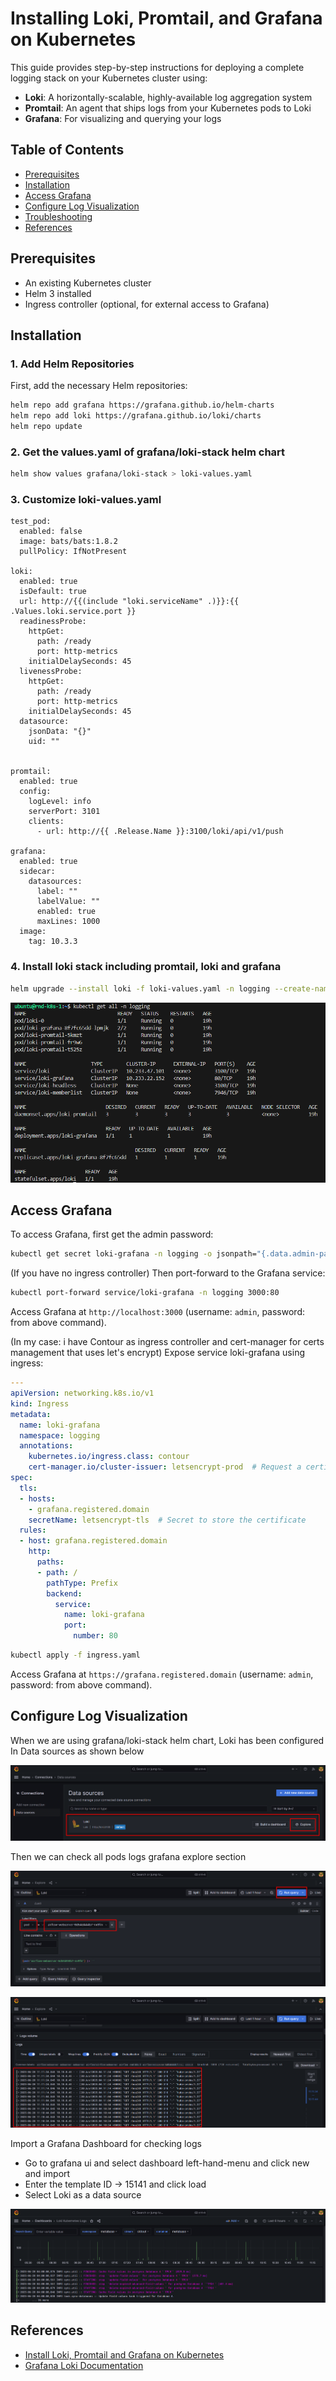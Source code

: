 # Installing Loki, Promtail, and Grafana on Kubernetes

This guide provides step-by-step instructions for deploying a complete logging stack on your Kubernetes cluster using:
- **Loki**: A horizontally-scalable, highly-available log aggregation system
- **Promtail**: An agent that ships logs from your Kubernetes pods to Loki
- **Grafana**: For visualizing and querying your logs

## Table of Contents
- [Prerequisites](#prerequisites)
- [Installation](#installation)
- [Access Grafana](#access-grafana)
- [Configure Log Visualization](#configure-log-visualization)
- [Troubleshooting](#troubleshooting)
- [References](#references)

## Prerequisites

- An existing Kubernetes cluster
- Helm 3 installed
- Ingress controller (optional, for external access to Grafana)

## Installation

### 1. Add Helm Repositories

First, add the necessary Helm repositories:

```bash
helm repo add grafana https://grafana.github.io/helm-charts
helm repo add loki https://grafana.github.io/loki/charts
helm repo update
```

### 2. Get the values.yaml of grafana/loki-stack helm chart
```bash
helm show values grafana/loki-stack > loki-values.yaml
```

### 3. Customize loki-values.yaml
```
test_pod:
  enabled: false
  image: bats/bats:1.8.2
  pullPolicy: IfNotPresent

loki:
  enabled: true
  isDefault: true
  url: http://{{(include "loki.serviceName" .)}}:{{ .Values.loki.service.port }}
  readinessProbe:
    httpGet:
      path: /ready
      port: http-metrics
    initialDelaySeconds: 45
  livenessProbe:
    httpGet:
      path: /ready
      port: http-metrics
    initialDelaySeconds: 45
  datasource:
    jsonData: "{}"
    uid: ""


promtail:
  enabled: true
  config:
    logLevel: info
    serverPort: 3101
    clients:
      - url: http://{{ .Release.Name }}:3100/loki/api/v1/push

grafana:
  enabled: true
  sidecar:
    datasources:
      label: ""
      labelValue: ""
      enabled: true
      maxLines: 1000
  image:
    tag: 10.3.3
```

### 4. Install loki stack including promtail, loki and grafana

```bash
helm upgrade --install loki -f loki-values.yaml -n logging --create-namespace grafana/loki-stack
```
<p align="center"> <img src="images/kubectl-get-logging.png"> </p>


## Access Grafana

To access Grafana, first get the admin password:

```bash
kubectl get secret loki-grafana -n logging -o jsonpath="{.data.admin-password}" | base64 --decode
```

(If you have no ingress controller) Then port-forward to the Grafana service:

```bash
kubectl port-forward service/loki-grafana -n logging 3000:80

```

Access Grafana at `http://localhost:3000` (username: `admin`, password: from above command).

(In my case: i have Contour as ingress controller and cert-manager for certs management that uses let's encrypt) Expose service loki-grafana using ingress:
```yaml
---
apiVersion: networking.k8s.io/v1
kind: Ingress
metadata:
  name: loki-grafana
  namespace: logging
  annotations:
    kubernetes.io/ingress.class: contour
    cert-manager.io/cluster-issuer: letsencrypt-prod  # Request a certificate
spec:
  tls:
  - hosts:
    - grafana.registered.domain
    secretName: letsencrypt-tls  # Secret to store the certificate
  rules:
  - host: grafana.registered.domain
    http:
      paths:
      - path: /
        pathType: Prefix
        backend:
          service:
            name: loki-grafana
            port:
              number: 80
```
```bash
kubectl apply -f ingress.yaml
```
Access Grafana at `https://grafana.registered.domain` (username: `admin`, password: from above command).


## Configure Log Visualization
When we are using grafana/loki-stack helm chart, Loki has been configured In Data sources as shown below
<p align="center"> <img src="images/datasource-loki.png"> </p>

Then we can check all pods logs grafana explore section
<p align="center"> <img src="images/explore-loki.png"> </p>

<p align="center"> <img src="images/loki-logs.png"> </p>

Import a Grafana Dashboard for checking logs
- Go to grafana ui and select dashboard left-hand-menu and click new and import
- Enter the template ID → 15141 and click load
- Select Loki as a data source

<p align="center"> <img src="images/dashboard-loki.png"> </p>

## References

- [Install Loki, Promtail and Grafana on Kubernetes](https://medium.com/@sariiersinn13/install-loki-promtail-and-grafana-on-kubernetes-2a19ffcb7f26)
- [Grafana Loki Documentation](https://grafana.com/docs/loki/latest/)